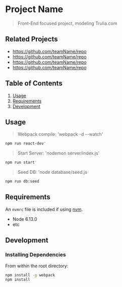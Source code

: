 # Project Name

> Front-End focused project, modeling Trulia.com

## Related Projects

  - https://github.com/teamName/repo
  - https://github.com/teamName/repo
  - https://github.com/teamName/repo
  - https://github.com/teamName/repo

## Table of Contents

1. [Usage](#Usage)
1. [Requirements](#requirements)
1. [Development](#development)

## Usage

> Webpack compile: 'webpack -d --watch'
```sh
npm run react-dev'
```
> Start Server: 'nodemon server/index.js'
```sh
npm run start'
```
> Seed DB: 'node database/seed.js
```sh
npm run db:seed
```

## Requirements

An `nvmrc` file is included if using [nvm](https://github.com/creationix/nvm).

- Node 6.13.0
- etc

## Development

### Installing Dependencies

From within the root directory:

```sh
npm install -g webpack
npm install
```
